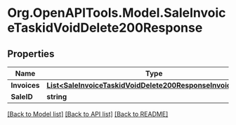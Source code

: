 # Org.OpenAPITools.Model.SaleInvoiceTaskidVoidDelete200Response

## Properties

Name | Type | Description | Notes
------------ | ------------- | ------------- | -------------
**Invoices** | [**List&lt;SaleInvoiceTaskidVoidDelete200ResponseInvoicesInner&gt;**](SaleInvoiceTaskidVoidDelete200ResponseInvoicesInner.md) |  | [optional] 
**SaleID** | **string** |  | [optional] 

[[Back to Model list]](../README.md#documentation-for-models) [[Back to API list]](../README.md#documentation-for-api-endpoints) [[Back to README]](../README.md)

